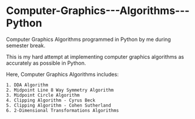 # Computer-Graphics---Algorithms---Python

Computer Graphics Algorithms programmed in Python by me during semester break.

This is my hard attempt at implementing computer graphics algorithms as accurately as possible in Python.

Here, Computer Graphics Algorithms includes:
    
    1. DDA Algorithm
    2. Midpoint Line 8 Way Symmetry Algorithm
    3. Midpoint Circle Algorithm
    4. Clipping Algorithm - Cyrus Beck
    5. Clipping Algorithm - Cohen Sutherland
    6. 2-Dimensional Transformations Algorithms
    
